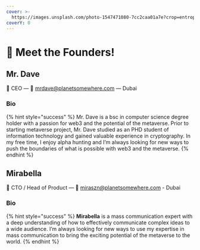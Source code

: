 ```yaml
---
cover: >-
  https://images.unsplash.com/photo-1547471080-7cc2caa01a7e?crop=entropy&cs=tinysrgb&fm=jpg&ixid=MnwxOTcwMjR8MHwxfHNlYXJjaHwxfHxBZnJpY2F8ZW58MHx8fHwxNjczMDk0MzM4&ixlib=rb-4.0.3&q=80
coverY: 0
---
```


# 👋 Meet the Founders!

## Mr. Dave&#x20;

👋 CEO — 💌 mrdave@planetsomewhere.com — Dubai

### Bio

{% hint style="success" %}
Mr. Dave is a bsc in computer science degree holder with a passion for web3 and the potential of the metaverse. Prior to starting metaverse project, Mr. Dave studied as an PHD student of information technology and gained valuable experience in cryptography. In my free time, I enjoy alpha hunting and I’m always looking for new ways to push the boundaries of what is possible with web3 and the metaverse.
{% endhint %}

## Mirabella

👋 CTO / Head of Product — 💌 miraszn@planetsomewhere.com - Dubai

### Bio

{% hint style="success" %}
&#x20;**Mirabella** is a mass communication expert with a deep understanding of how to effectively communicate complex ideas to a wide audience. I’m always looking for new ways to use my expertise in mass communication to bring the exciting potential of the metaverse to the world.
{% endhint %}
